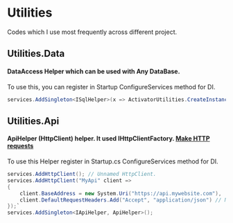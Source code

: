# Utilities
Codes which I use most frequently across different project.

## Utilities.Data
#### DataAccess Helper which can be used with Any DataBase.

To use this, you can register in Startup ConfigureServices method for DI.
``` C#
services.AddSingleton<ISqlHelper>(x => ActivatorUtilities.CreateInstance<SqlHelper>(x, "Microsoft.Data.SqlClient", connectionString);
```


## Utilities.Api
#### ApiHelper (HttpClient) helper. It used IHttpClientFactory. [Make HTTP requests](https://docs.microsoft.com/en-us/aspnet/core/fundamentals/http-requests?view=aspnetcore-5.0 "How to use IHttpClientFactory and HttpClient to make the Http call.")

To use this Helper register in Startup.cs ConfigureServices method for DI.
``` C#
services.AddHttpClient(); // Unnamed HttpClient.
services.AddHttpClient("MyApi" client =>
{
    client.BaseAddress = new System.Uri("https://api.mywebsite.com"),
    client.DefaultRequestHeaders.Add("Accept", "application/json") // Not necessary
});`
services.AddSingleton<IApiHelper, ApiHelper>();
```
